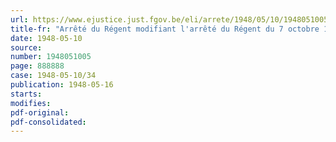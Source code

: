 ```yaml
---
url: https://www.ejustice.just.fgov.be/eli/arrete/1948/05/10/1948051005/justel
title-fr: "Arrêté du Régent modifiant l'arrêté du Régent du 7 octobre 1946 instituant un Fonds de sécurité d'existence pour les travailleurs du port de Gand"
date: 1948-05-10
source:
number: 1948051005
page: 888888
case: 1948-05-10/34
publication: 1948-05-16
starts:
modifies:
pdf-original:
pdf-consolidated:
---
```


